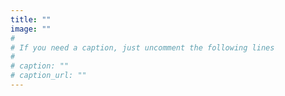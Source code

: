 ```yaml
---
title: ""
image: ""
#
# If you need a caption, just uncomment the following lines
#
# caption: ""
# caption_url: ""
---
```

